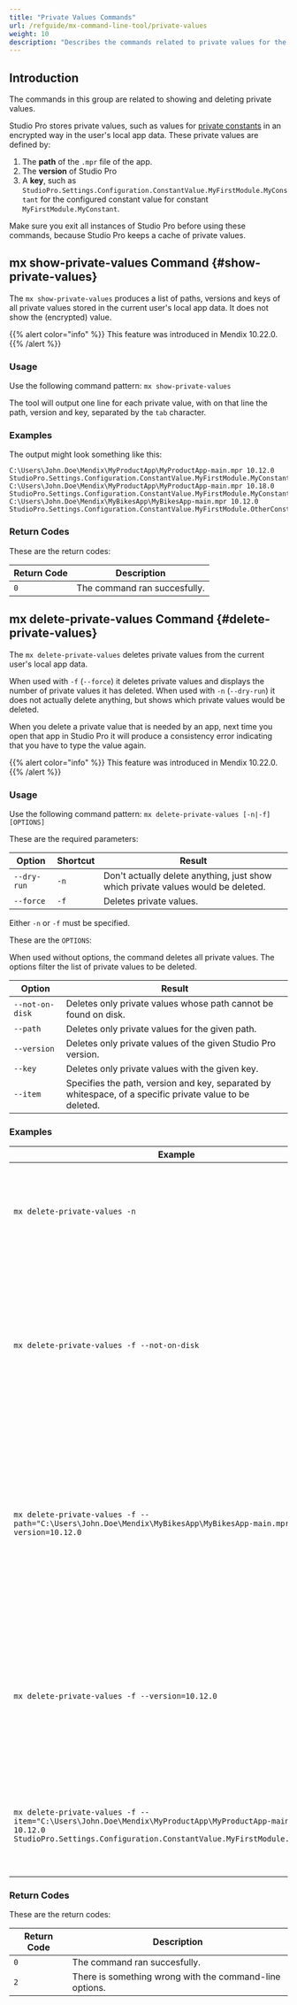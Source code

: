 ```yaml
---
title: "Private Values Commands"
url: /refguide/mx-command-line-tool/private-values
weight: 10
description: "Describes the commands related to private values for the mx command-line tool."
---
```


## Introduction

The commands in this group are related to showing and deleting private values.

Studio Pro stores private values, such as values for [private constants](/refguide/configuration/#constants) in an encrypted way in the user's local app data. These private values are defined by:

1. The **path** of the `.mpr` file of the app.
2. The **version** of Studio Pro
3. A **key**, such as `StudioPro.Settings.Configuration.ConstantValue.MyFirstModule.MyConstant` for the configured constant value for constant `MyFirstModule.MyConstant`.

Make sure you exit all instances of Studio Pro before using these commands, because Studio Pro keeps a cache of private values.

## mx show-private-values Command {#show-private-values}

The `mx show-private-values` produces a list of paths, versions and keys of all private values stored in the current user's local app data. It does not show the (encrypted) value.

{{% alert color="info" %}}
This feature was introduced in Mendix 10.22.0.
{{% /alert %}}

### Usage

Use the following command pattern: `mx show-private-values`

The tool will output one line for each private value, with on that line the path, version and key, separated by the `tab` character.

### Examples

The output might look something like this:

```
C:\Users\John.Doe\Mendix\MyProductApp\MyProductApp-main.mpr 10.12.0 StudioPro.Settings.Configuration.ConstantValue.MyFirstModule.MyConstant
C:\Users\John.Doe\Mendix\MyProductApp\MyProductApp-main.mpr 10.18.0 StudioPro.Settings.Configuration.ConstantValue.MyFirstModule.MyConstant
C:\Users\John.Doe\Mendix\MyBikesApp\MyBikesApp-main.mpr 10.12.0 StudioPro.Settings.Configuration.ConstantValue.MyFirstModule.OtherConstant
```

### Return Codes

These are the return codes:

| Return Code | Description |
| --- | --- |
| `0` | The command ran succesfully. |

## mx delete-private-values Command {#delete-private-values}

The `mx delete-private-values` deletes private values from the current user's local app data.

When used with `-f` (`--force`) it deletes private values and displays the number of private values it has deleted. When used with `-n` (`--dry-run`) it does not actually delete anything, but shows which private values would be deleted.

When you delete a private value that is needed by an app, next time you open that app in Studio Pro it will produce a consistency error indicating that you have to type the value again.

{{% alert color="info" %}}
This feature was introduced in Mendix 10.22.0.
{{% /alert %}}

### Usage

Use the following command pattern: `mx delete-private-values [-n|-f] [OPTIONS]`

These are the required parameters:

| Option | Shortcut | Result |
| --- | --- | --- |
| `--dry-run` | `-n` | Don't actually delete anything, just show which private values would be deleted. |
| `--force` | `-f` | Deletes private values. |

Either `-n` or `-f` must be specified.

These are the `OPTIONS`:

When used without options, the command deletes all private values. The options filter the list of private values to be deleted.

| Option | Result |
| ---  | --- |
| `--not-on-disk` | Deletes only private values whose path cannot be found on disk. |
| `--path`        | Deletes only private values for the given path. |
| `--version`     | Deletes only private values of the given Studio Pro version. |
| `--key`         | Deletes only private values with the given key. |
| `--item`        | Specifies the path, version and key, separated by whitespace, of a specific private value to be deleted. |

### Examples

| Example | Result |
| --- | --- |
| `mx delete-private-values -n` | Shows all private values, but does not delete them (Same as `mx show-private-values`). |
| `mx delete-private-values -f --not-on-disk` | Deletes all private values for which the path cannot be found on disk. This is useful when you have deleted one or more apps from your disk. |
| `mx delete-private-values -f --path="C:\Users\John.Doe\Mendix\MyBikesApp\MyBikesApp-main.mpr" --version=10.12.0` | Deletes private values that were stored for the app `MyBikesApp-main.mpr` for Studio Pro version 10.12.0. This is useful after you have upgraded that app to a later version. |
| `mx delete-private-values -f --version=10.12.0` | Deletes private values for Studio Pro version 10.21.0. This is useful after you have upgraded all your apps to later versions. |
| `mx delete-private-values -f --item="C:\Users\John.Doe\Mendix\MyProductApp\MyProductApp-main.mpr 10.12.0 StudioPro.Settings.Configuration.ConstantValue.MyFirstModule.MyConstant"` | Deletes a specific private value (Same as specifying `--path=`, `version=` and `key=`). |

### Return Codes

These are the return codes:

| Return Code | Description |
| --- | --- |
| `0` | The command ran succesfully. |
| `2` | There is something wrong with the command-line options. |
